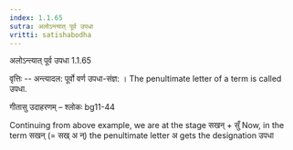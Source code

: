 ```yaml
---
index: 1.1.65
sutra: अलोऽन्त्यात् पूर्व उपधा
vritti: satishabodha
---
```



 अलोऽन्त्यात् पूर्व उपधा 1.1.65 


वृत्तिः -- अन्त्यादल: पूर्वो वर्ण उपधा-संज्ञ: । The penultimate letter of a term is called उपधा. 


गीतासु उदाहरणम् – श्लोकः bg11-44 


Continuing from above example, we are at the stage सखन् + सुँ Now, in the term सखन् (= सख् अ न्) the penultimate letter अ gets the designation उपधा 


